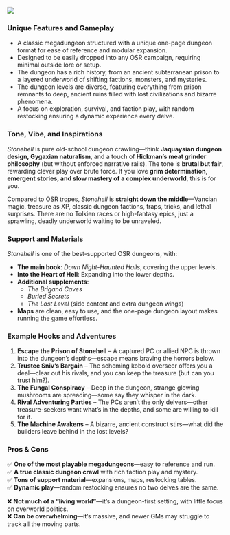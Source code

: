 [![](https://hollywoodmetal.com/wp-content/uploads/tumblr_nkuzp5sNqc1tv4rl5o1_1280.jpg)](https://hollywoodmetal.com/labyrinth-lord-stonehell-dungeon/ "Labyrinth Lord / Stonehell Dungeon")

### Unique Features and Gameplay
- A classic megadungeon structured with a unique one-page dungeon format for ease of reference and modular expansion.
- Designed to be easily dropped into any OSR campaign, requiring minimal outside lore or setup.
- The dungeon has a rich history, from an ancient subterranean prison to a layered underworld of shifting factions, monsters, and mysteries.
- The dungeon levels are diverse, featuring everything from prison remnants to deep, ancient ruins filled with lost civilizations and bizarre phenomena.
- A focus on exploration, survival, and faction play, with random restocking ensuring a dynamic experience every delve.

### Tone, Vibe, and Inspirations
*Stonehell* is pure old-school dungeon crawling—think **Jaquaysian dungeon design, Gygaxian naturalism**, and a touch of **Hickman’s meat grinder philosophy** (but without enforced narrative rails). The tone is **brutal but fair**, rewarding clever play over brute force. If you love **grim determination, emergent stories, and slow mastery of a complex underworld**, this is for you.

Compared to OSR tropes, *Stonehell* is **straight down the middle**—Vancian magic, treasure as XP, classic dungeon factions, traps, tricks, and lethal surprises. There are no Tolkien races or high-fantasy epics, just a sprawling, deadly underworld waiting to be unraveled.

### Support and Materials
*Stonehell* is one of the best-supported OSR dungeons, with:
- **The main book**: *Down Night-Haunted Halls*, covering the upper levels.
- **Into the Heart of Hell**: Expanding into the lower depths.
- **Additional supplements**:
  - *The Brigand Caves*
  - *Buried Secrets*
  - *The Lost Level* (side content and extra dungeon wings)
- **Maps** are clean, easy to use, and the one-page dungeon layout makes running the game effortless.

### Example Hooks and Adventures
1. **Escape the Prison of Stonehell** – A captured PC or allied NPC is thrown into the dungeon’s depths—escape means braving the horrors below.
2. **Trustee Sniv’s Bargain** – The scheming kobold overseer offers you a deal—clear out his rivals, and you can keep the treasure (but can you trust him?).
3. **The Fungal Conspiracy** – Deep in the dungeon, strange glowing mushrooms are spreading—some say they whisper in the dark.
4. **Rival Adventuring Parties** – The PCs aren’t the only delvers—other treasure-seekers want what’s in the depths, and some are willing to kill for it.
5. **The Machine Awakens** – A bizarre, ancient construct stirs—what did the builders leave behind in the lost levels?

### Pros & Cons
✅ **One of the most playable megadungeons**—easy to reference and run.  
✅ **A true classic dungeon crawl** with rich faction play and mystery.  
✅ **Tons of support material**—expansions, maps, restocking tables.  
✅ **Dynamic play**—random restocking ensures no two delves are the same.  

❌ **Not much of a “living world”**—it’s a dungeon-first setting, with little focus on overworld politics.  
❌ **Can be overwhelming**—it’s massive, and newer GMs may struggle to track all the moving parts.  
